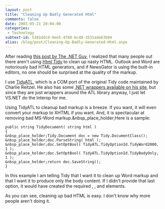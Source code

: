 ```yaml
---
layout: post
title: "Cleaning Up Badly Generated Html"
comments: false
date: 2003-05-21 20:04:00
categories:
 - Technology
subtext-id: 5301ddcd-9ee5-4f60-bcd8-3531ade63b94
alias: /blog/post/Cleaning-Up-Badly-Generated-Html.aspx
---
```



After reading [this post by The .NET Guy](http://dotnetguy.techieswithcats.com/archives/003271.shtml), I realized that many people out there aren't using [Html Tidy](http://tidy.sourceforge.net/) to clean up nasty HTML. Outlook and Word are notoriously bad HTML generators, and if NewsGator is using the built-in editors, no one should be surprised at the quality of the markup.

I use [TidyATL](http://users.rcn.com/creitzel/tidy/TidyATL.zip), which is a COM port of the original Tidy code maintained by Charlie Reitzel. He also has some [.NET wrappers available on his site](http://users.rcn.com/creitzel/tidy.html), but since they are just wrappers around the ATL library anyway, I just let VS.NET do the Interop for me.

Using TidyATL to cleanup bad markup is a breeze. If you want, it will even convert your markup to XHTML if you want. And, it is spectacular at removing bad MS-Word markup.&nbsp_place_holder;Here is a sample:
    
    public string TidyDocument( string html )  
    {  
    &nbsp_place_holder;Tidy.Document doc = new Tidy.DocumentClass();  
    &nbsp_place_holder;doc.ParseString( html );  
    &nbsp_place_holder;doc.SetOptBool( TidyATL.TidyOptionId.TidyWord2000, 1 );  
    &nbsp_place_holder;doc.SetOptBool( TidyATL.TidyOptionId.TidyBodyOnly, 1 );  
    &nbsp_place_holder;return doc.SaveString();  
    }

In this example I am telling Tidy that I want it to clean up Word markup and that I want it to produce only the body content. If I didn't provide that last option, it would have created the required <html>, <head>, and <body> elements.

As you can see, cleaning up bad HTML is easy. I don't know why more people aren't doing it.
